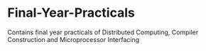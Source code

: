 # Final-Year-Practicals
Contains final year practicals of Distributed Computing, Compiler Construction and Microprocessor Interfacing
